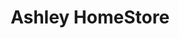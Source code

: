 ---
title: "Ashley HomeStore"
url: /columbia/ashley-homestore-harbison-boulevard/
shop: furniture
---